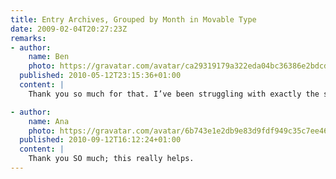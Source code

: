 ```yaml
---
title: Entry Archives, Grouped by Month in Movable Type
date: 2009-02-04T20:27:23Z
remarks:
- author:
    name: Ben
    photo: https://gravatar.com/avatar/ca29319179a322eda04bc36386e2bdcd
  published: 2010-05-12T23:15:36+01:00
  content: |
    Thank you so much for that. I’ve been struggling with exactly the same problem for several days.

- author:
    name: Ana
    photo: https://gravatar.com/avatar/6b743e1e2db9e83d9fdf949c35c7ee46
  published: 2010-09-12T16:12:24+01:00
  content: |
    Thank you SO much; this really helps.
---
```

